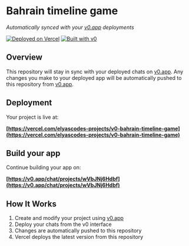 # Bahrain timeline game

*Automatically synced with your [v0.app](https://v0.app) deployments*

[![Deployed on Vercel](https://img.shields.io/badge/Deployed%20on-Vercel-black?style=for-the-badge&logo=vercel)](https://vercel.com/elyascodes-projects/v0-bahrain-timeline-game)
[![Built with v0](https://img.shields.io/badge/Built%20with-v0.app-black?style=for-the-badge)](https://v0.app/chat/projects/wVbJNj6Hdbf)

## Overview

This repository will stay in sync with your deployed chats on [v0.app](https://v0.app).
Any changes you make to your deployed app will be automatically pushed to this repository from [v0.app](https://v0.app).

## Deployment

Your project is live at:

**[https://vercel.com/elyascodes-projects/v0-bahrain-timeline-game](https://vercel.com/elyascodes-projects/v0-bahrain-timeline-game)**

## Build your app

Continue building your app on:

**[https://v0.app/chat/projects/wVbJNj6Hdbf](https://v0.app/chat/projects/wVbJNj6Hdbf)**

## How It Works

1. Create and modify your project using [v0.app](https://v0.app)
2. Deploy your chats from the v0 interface
3. Changes are automatically pushed to this repository
4. Vercel deploys the latest version from this repository
